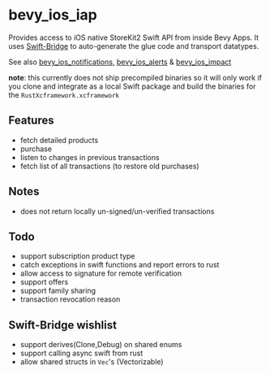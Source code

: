 # bevy_ios_iap

Provides access to iOS native StoreKit2 Swift API from inside Bevy Apps.
It uses [Swift-Bridge](https://github.com/chinedufn/swift-bridge) to auto-generate the glue code and transport datatypes.

See also [bevy_ios_notifications](https://github.com/rustunit/bevy_ios_notifications), [bevy_ios_alerts](https://github.com/rustunit/bevy_ios_alerts) & [bevy_ios_impact](https://github.com/rustunit/bevy_ios_impact)

**note**: this currently does not ship precompiled binaries so it will only work if you clone and integrate as a local Swift package and build the binaries for the `RustXcframework.xcframework`

## Features
* fetch detailed products
* purchase
* listen to changes in previous transactions
* fetch list of all transactions (to restore old purchases)

## Notes
* does not return locally un-signed/un-verified transactions

## Todo
* support subscription product type
* catch exceptions in swift functions and report errors to rust
* allow access to signature for remote verification
* support offers
* support family sharing
* transaction revocation reason

## Swift-Bridge wishlist
* support derives(Clone,Debug) on shared enums
* support calling async swift from rust
* allow shared structs in `Vec`'s (Vectorizable)
